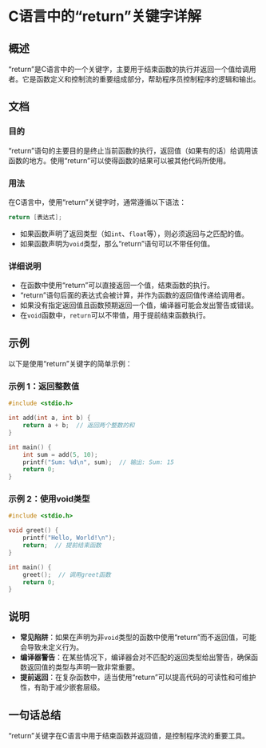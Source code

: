 <!--
Meta Description: # C语言中的“return”关键字详解 ## 概述 “return”是C语言中的一个关键字，主要用于结束函数的执行并返回一个值给调用者。它是函数定义和控制流的重要组成部分，帮助程序员控制程序的逻辑和输出。 ## 文档 ### 目的 “return”语句的主要目的是终止当前函数的执行，返回值（如果有...
Meta Keywords: return, int, void, sum, include
-->

# C语言中的“return”关键字详解

## 概述
“return”是C语言中的一个关键字，主要用于结束函数的执行并返回一个值给调用者。它是函数定义和控制流的重要组成部分，帮助程序员控制程序的逻辑和输出。

## 文档
### 目的
“return”语句的主要目的是终止当前函数的执行，返回值（如果有的话）给调用该函数的地方。使用“return”可以使得函数的结果可以被其他代码所使用。

### 用法
在C语言中，使用“return”关键字时，通常遵循以下语法：
```c
return [表达式];
```
- 如果函数声明了返回类型（如`int`、`float`等），则必须返回与之匹配的值。
- 如果函数声明为`void`类型，那么“return”语句可以不带任何值。

### 详细说明
- 在函数中使用“return”可以直接返回一个值，结束函数的执行。
- “return”语句后面的表达式会被计算，并作为函数的返回值传递给调用者。
- 如果没有指定返回值且函数预期返回一个值，编译器可能会发出警告或错误。
- 在`void`函数中，`return`可以不带值，用于提前结束函数执行。

## 示例
以下是使用“return”关键字的简单示例：

### 示例 1：返回整数值
```c
#include <stdio.h>

int add(int a, int b) {
    return a + b;  // 返回两个整数的和
}

int main() {
    int sum = add(5, 10);
    printf("Sum: %d\n", sum);  // 输出: Sum: 15
    return 0;
}
```

### 示例 2：使用void类型
```c
#include <stdio.h>

void greet() {
    printf("Hello, World!\n");
    return;  // 提前结束函数
}

int main() {
    greet();  // 调用greet函数
    return 0;
}
```

## 说明
- **常见陷阱**：如果在声明为非`void`类型的函数中使用“return”而不返回值，可能会导致未定义行为。
- **编译器警告**：在某些情况下，编译器会对不匹配的返回类型给出警告，确保函数返回值的类型与声明一致非常重要。
- **提前返回**：在复杂函数中，适当使用“return”可以提高代码的可读性和可维护性，有助于减少嵌套层级。

## 一句话总结
“return”关键字在C语言中用于结束函数并返回值，是控制程序流的重要工具。